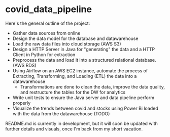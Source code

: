 # covid_data_pipeline

Here's the general outline of the project:
- Gather data sources from online
- Design the data model for the database and datawarehouse
- Load the raw data files into cloud storage (AWS S3)
- Design a HTTP Server in Java for "generating" the data and a HTTP Client in Python for extraction
- Preprocess the data and load it into a structured relational database. (AWS RDS)
- Using Airflow on an AWS EC2 instance, automate the process of Extracting, Transforming, and Loading (ETL) the data into a datawarehouse
    - Transformations are done to clean the data, improve the data quality, and restructure the tables for the DW for analytics
- Write unit tests to ensure the Java server and data pipeline perform properly 
- Visualize the trends between covid and stocks using Power Bi loaded with the data from the datawarehouse (TODO)

README.md is currently in development, but it will soon be updated with further details and visuals, once I'm back from my short vacation.

<!-- Data Sources:

Google: https://health.google.com/covid-19/open-data/
- epidemiology.csv
- economy.csv
- weather.csv

stock data files from nasdaq

covid-19 and financial markets tweets dataset. https://data.mendeley.com/datasets/4cncz8dk9f/3
- jan 21, 2020 to june 9, 2020
- paper: https://www.sciencedirect.com/science/article/pii/S2352340922006254 -->

<!-- mobile device usage: https://github.com/aliannejadi/LSApp
- lsapp.tsv.gz -->

<!-- Youtube: https://www.youtube.com/watch?v=yZKJFKu49Dk
- for setting up AWS (CLI, etc) -->